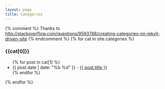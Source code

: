 ```yaml
---
layout: page
title: Categories
---
```


{% comment %}
Thanks to
http://stackoverflow.com/questions/9593788/creating-categories-on-jekyll-driven-site
{% endcomment %}
{% for cat in site.categories %}
  <h3>{{cat[0]}}</h3>
  <ul>
  {% for post in cat[1] %}
  	<li><time>{{ post.date | date: "%b %d" }}</time> - <a href="{{ post.url }}">{{ post.title }}</a></li>
  {% endfor %}
  </ul>
{% endfor %}

